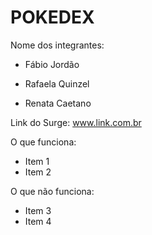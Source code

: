 ﻿# POKEDEX



Nome dos integrantes: 

- Fábio Jordão

- Rafaela Quinzel

- Renata Caetano

Link do Surge: www.link.com.br

O que funciona:
- Item 1
- Item 2

O que não funciona: 
- Item 3
- Item 4